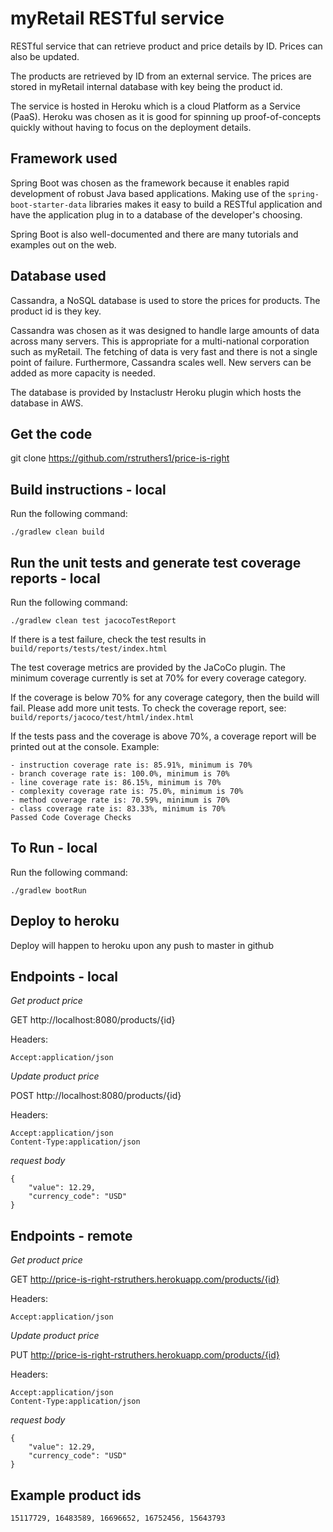 # myRetail RESTful service

RESTful service that can retrieve product and price details by ID. Prices can also be updated.

The products are retrieved by ID from an external service. The prices are stored in myRetail internal database
with key being the product id.

The service is hosted in Heroku which is a cloud Platform as a Service (PaaS). Heroku was chosen as it is good
for spinning up proof-of-concepts quickly without having to focus on the deployment details.

## Framework used

Spring Boot was chosen as the framework because it enables rapid development of robust Java based applications.
Making use of the `spring-boot-starter-data` libraries makes it easy to build a RESTful application and
have the application plug in to a database of the developer's choosing.

Spring Boot is also well-documented and there are many tutorials and examples out on the web.


## Database used

Cassandra, a NoSQL database is used to store the prices for products. The product id is they key.

Cassandra was chosen as it was designed to handle large amounts of data across many servers. This is
appropriate for a multi-national corporation such as myRetail. The fetching of data is very fast and there
is not a single point of failure. Furthermore, Cassandra scales well. New servers can be added as more capacity
is needed.

The database is provided by Instaclustr Heroku plugin which hosts the database in AWS.

## Get the code

git clone https://github.com/rstruthers1/price-is-right


## Build instructions - local

Run the following command:

```
./gradlew clean build
```

## Run the unit tests and generate test coverage reports - local

Run the following command:

```
./gradlew clean test jacocoTestReport
```

If there is a test failure, check the test results in `build/reports/tests/test/index.html`

The test coverage metrics are provided by the JaCoCo plugin. The minimum coverage currently is
set at 70% for every coverage category.

If the coverage is below 70% for any  coverage category, then the build will fail. Please add
more unit tests. To check the coverage report, see: `build/reports/jacoco/test/html/index.html`  

If the tests pass and the coverage is above 70%, a coverage report will be printed out at the 
console. Example:

 ```
 - instruction coverage rate is: 85.91%, minimum is 70%
 - branch coverage rate is: 100.0%, minimum is 70%
 - line coverage rate is: 86.15%, minimum is 70%
 - complexity coverage rate is: 75.0%, minimum is 70%
 - method coverage rate is: 70.59%, minimum is 70%
 - class coverage rate is: 83.33%, minimum is 70%
Passed Code Coverage Checks
```


## To Run - local

Run the following command:

```
./gradlew bootRun
```

## Deploy to heroku

Deploy will happen to heroku upon any push to master in github

## Endpoints - local

*Get product price*

GET http://localhost:8080/products/{id}

Headers:

```
Accept:application/json
```

*Update product price*

POST http://localhost:8080/products/{id}

Headers:

```
Accept:application/json
Content-Type:application/json
```

*request body*

```
{
    "value": 12.29,
    "currency_code": "USD"
}
```


## Endpoints - remote

*Get product price*

GET http://price-is-right-rstruthers.herokuapp.com/products/{id}

Headers:

```
Accept:application/json
```

*Update product price*

PUT http://price-is-right-rstruthers.herokuapp.com/products/{id}

Headers:

```
Accept:application/json
Content-Type:application/json
```

*request body*

```
{
    "value": 12.29,
    "currency_code": "USD"
}
```

## Example product ids

```
15117729, 16483589, 16696652, 16752456, 15643793
```












